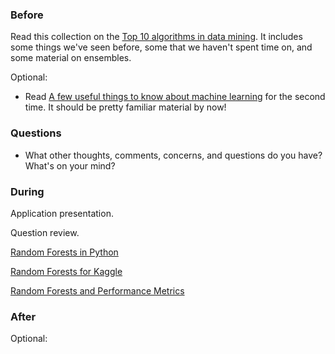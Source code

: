 ### Before

Read this collection on the [Top 10 algorithms in data mining](http://www.cs.umd.edu/~samir/498/10Algorithms-08.pdf). It includes some things we've seen before, some that we haven't spent time on, and some material on ensembles.

Optional:

 * Read [A few useful things to know about machine learning](http://homes.cs.washington.edu/~pedrod/papers/cacm12.pdf) for the second time. It should be pretty familiar material by now!


### Questions

 * What other thoughts, comments, concerns, and questions do you have? What's on your mind?


### During

Application presentation.

Question review.

[Random Forests in Python](http://blog.yhathq.com/posts/random-forests-in-python.html)

[Random Forests for Kaggle](http://www.kaggle.com/c/titanic-gettingStarted/details/getting-started-with-random-forests)

[Random Forests and Performance Metrics](http://citizennet.com/blog/2012/11/10/random-forests-ensembles-and-performance-metrics/)


### After

Optional:
